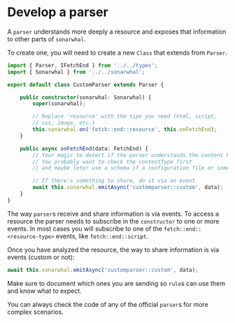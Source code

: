 # Develop a parser

A `parser` understands more deeply a resource and exposes that
information to other parts of `sonarwhal`.

To create one, you will need to create a new `Class` that extends from
`Parser`.

```ts
import { Parser, IFetchEnd } from '../../types';
import { Sonarwhal } from '../../sonarwhal';

export default class CustomParser extends Parser {

    public constructor(sonarwhal: Sonarwhal) {
        super(sonarwhal);

        // Replace 'resource' with the tipe you need (html, script,
        // css, image, etc.)
        this.sonarwhal.on('fetch::end::resource', this.onFetchEnd);
    }

    public async onFetchEnd(data: FetchEnd) {
        // Your magic to detect if the parser understands the content here
        // You probably want to check the contentType first
        // and maybe leter use a schema if a configuration file or something else

        // If there's something to share, do it via an event
        await this.sonarwhal.emitAsync('customparser::custom', data);
    }
}
```

The way `parser`s receive and share information is via events. To access
a resource the parser needs to subscribe in the `constructor` to one or
more events. In most cases you will subscribe to one of the `fetch::end::<resource-type>`
events, like `fetch::end::script`.

Once you have analyzed the resource, the way to share information is via
events (custom or not):

```ts
await this.sonarwhal.emitAsync('customparser::custom', data);
```

Make sure to document which ones you are sending so `rule`s can use
them and know what to expect.

You can always check the code of any of the official `parser`s for
more complex scenarios.
